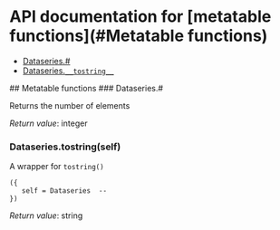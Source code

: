 # API documentation for [metatable functions](#__Metatable functions__)
- [Dataseries.#](#Dataseries.#)
- [Dataseries.`__tostring__`](#Dataseries.__tostring__)

<a name="__Metatable functions__">
## Metatable functions

<a name="Dataseries.#">
### Dataseries.#

Returns the number of elements

_Return value_: integer
	<a name="Dataseries.__tostring__">
### Dataseries.__tostring__(self)

A wrapper for `tostring()`

```
({
   self = Dataseries  -- 
})
```

_Return value_: string